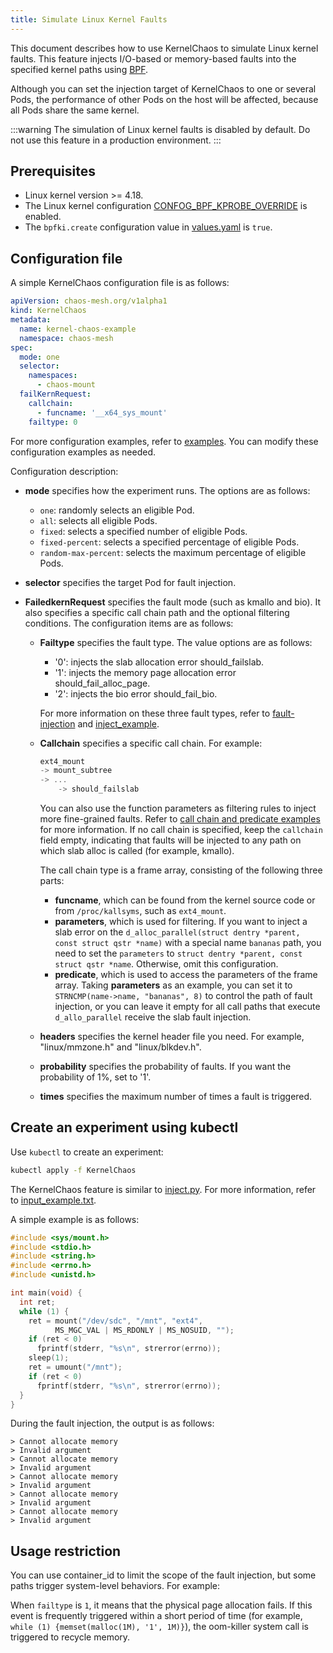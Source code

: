 ```yaml
---
title: Simulate Linux Kernel Faults
---
```


This document describes how to use KernelChaos to simulate Linux kernel faults. This feature injects I/O-based or memory-based faults into the specified kernel paths using [BPF](https://lore.kernel.org/lkml/20171213180356.hsuhzoa7s4ngro2r@destiny/T/).

Although you can set the injection target of KernelChaos to one or several Pods, the performance of other Pods on the host will be affected, because all Pods share the same kernel.

:::warning
The simulation of Linux kernel faults is disabled by default. Do not use this feature in a production environment.
:::

## Prerequisites

- Linux kernel version >= 4.18.
- The Linux kernel configuration [CONFOG\_BPF\_KPROBE\_OVERRIDE](https://cateee.net/lkddb/web-lkddb/BPF_KPROBE_OVERRIDE.html) is enabled.
- The `bpfki.create` configuration value in [values.yaml](https://github.com/chaos-mesh/chaos-mesh/blob/master/helm/chaos-mesh/values.yaml) is `true`.

## Configuration file

A simple KernelChaos configuration file is as follows:

```yaml
apiVersion: chaos-mesh.org/v1alpha1
kind: KernelChaos
metadata:
  name: kernel-chaos-example
  namespace: chaos-mesh
spec:
  mode: one
  selector:
    namespaces:
      - chaos-mount
  failKernRequest:
    callchain:
      - funcname: '__x64_sys_mount'
    failtype: 0
```

For more configuration examples, refer to [examples](https://github.com/chaos-mesh/chaos-mesh/tree/master/examples). You can modify these configuration examples as needed.

Configuration description:

- **mode** specifies how the experiment runs. The options are as follows:

  - `one`: randomly selects an eligible Pod.
  - `all`: selects all eligible Pods.
  - `fixed`: selects a specified number of eligible Pods.
  - `fixed-percent`: selects a specified percentage of eligible Pods.
  - `random-max-percent`: selects the maximum percentage of eligible Pods.

- **selector** specifies the target Pod for fault injection.

- **FailedkernRequest** specifies the fault mode (such as kmallo and bio). It also specifies a specific call chain path and the optional filtering conditions. The configuration items are as follows:

  - **Failtype** specifies the fault type. The value options are as follows:

    - '0': injects the slab allocation error should\_failslab.
    - '1': injects the memory page allocation error should\_fail\_alloc\_page.
    - '2': injects the bio error should\_fail\_bio.

    For more information on these three fault types, refer to [fault-injection](https://www.kernel.org/doc/html/latest/fault-injection/fault-injection.html) and [inject\_example](http://github.com/iovisor/bcc/blob/master/tools/inject_example.txt).

  - **Callchain** specifies a specific call chain. For example:

    ```c
    ext4_mount
    -> mount_subtree
    -> ...
        -> should_failslab
    ```

    You can also use the function parameters as filtering rules to inject more fine-grained faults. Refer to [call chain and predicate examples](https://github.com/chaos-mesh/bpfki/tree/develop/examples) for more information. If no call chain is specified, keep the `callchain` field empty, indicating that faults will be injected to any path on which slab alloc is called (for example, kmallo).

    The call chain type is a frame array, consisting of the following three parts:

    - **funcname**, which can be found from the kernel source code or from `/proc/kallsyms`, such as `ext4_mount`.
    - **parameters**, which is used for filtering. If you want to inject a slab error on the `d_alloc_parallel(struct dentry *parent, const struct qstr *name)` with a special name `bananas` path, you need to set the `parameters` to `struct dentry *parent, const struct qstr *name`. Otherwise, omit this configuration.
    - **predicate**, which is used to access the parameters of the frame array. Taking **parameters** as an example, you can set it to `STRNCMP(name->name, "bananas", 8)` to control the path of fault injection, or you can leave it empty for all call paths that execute `d_allo_parallel` receive the slab fault injection.

  - **headers** specifies the kernel header file you need. For example, "linux/mmzone.h" and "linux/blkdev.h".

  - **probability** specifies the probability of faults. If you want the probability of 1%, set to '1'.

  - **times** specifies the maximum number of times a fault is triggered.

## Create an experiment using kubectl

Use `kubectl` to create an experiment:

```bash
kubectl apply -f KernelChaos
```

The KernelChaos feature is similar to [inject.py](https://github.com/iovisor/bcc/blob/master/tools/inject.py). For more information, refer to [input\_example.txt](https://github.com/iovisor/bcc/blob/master/tools/inject_example.txt).

A simple example is as follows:

```c
#include <sys/mount.h>
#include <stdio.h>
#include <string.h>
#include <errno.h>
#include <unistd.h>

int main(void) {
  int ret;
  while (1) {
    ret = mount("/dev/sdc", "/mnt", "ext4",
          MS_MGC_VAL | MS_RDONLY | MS_NOSUID, "");
    if (ret < 0)
      fprintf(stderr, "%s\n", strerror(errno));
    sleep(1);
    ret = umount("/mnt");
    if (ret < 0)
      fprintf(stderr, "%s\n", strerror(errno));
  }
}
```

During the fault injection, the output is as follows:

```
> Cannot allocate memory
> Invalid argument
> Cannot allocate memory
> Invalid argument
> Cannot allocate memory
> Invalid argument
> Cannot allocate memory
> Invalid argument
> Cannot allocate memory
> Invalid argument
```

## Usage restriction

You can use container\_id to limit the scope of the fault injection, but some paths trigger system-level behaviors. For example:

When `failtype` is `1`, it means that the physical page allocation fails. If this event is frequently triggered within a short period of time (for example, `while (1) {memset(malloc(1M), '1', 1M)}`), the oom-killer system call is triggered to recycle memory.
